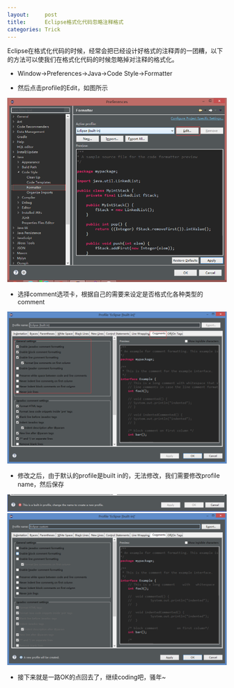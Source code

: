 ```yaml
---
layout:     post
title:      Eclipse格式化代码忽略注释格式
categories: Trick
---
```


Eclipse在格式化代码的时候，经常会把已经设计好格式的注释弄的一团糟，以下的方法可以使我们在格式化代码的时候忽略掉对注释的格式化。

* Window->Preferences->Java->Code Style->Formatter

* 然后点击profile的Edit，如图所示

![0](/resource/2017-04-07-Eclipse-Trick-format/0.png)

* 选择comment选项卡，根据自己的需要来设定是否格式化各种类型的comment

![1](/resource/2017-04-07-Eclipse-Trick-format/1.png)

* 修改之后，由于默认的profile是built in的，无法修改，我们需要修改profile name，然后保存

![2](/resource/2017-04-07-Eclipse-Trick-format/2.png)
![3](/resource/2017-04-07-Eclipse-Trick-format/3.png)

* 接下来就是一路OK的点回去了，继续coding吧，骚年~